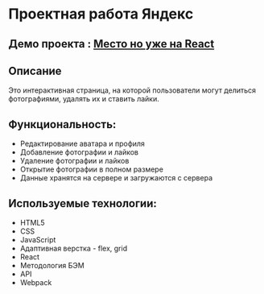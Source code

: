 # Проектная работа Яндекс

## Демо проекта : [Место но уже на React](https://jon666grid.github.io/mesto-react/)

## Описание
Это интерактивная страница, на которой пользователи могут делиться фотографиями, удалять их и ставить лайки.

## Функциональность:
* Редактирование аватара и профиля
* Добавление фотографии и лайков
* Удаление фотографии и лайков
* Открытие фотографии в полном размере
* Данные хранятся на сервере и загружаются с сервера

## Используемые технологии:

* HTML5
* CSS
* JavaScript
* Адаптивная верстка - flex, grid
* React
* Методология БЭМ
* API
* Webpack
